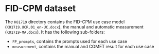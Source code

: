 # FID-CPM dataset
The `K01719` directory contains the FID-CPM use case model (`K01719.UCR.01_en-UC.docx`), the manual and automatic measurement (`K01719-MA.docx`). 
It has the following sub-folders:
- `FP_prompts`, contains the prompts used for each use case
- `measurement`, contains the manual and COMET result for each use case